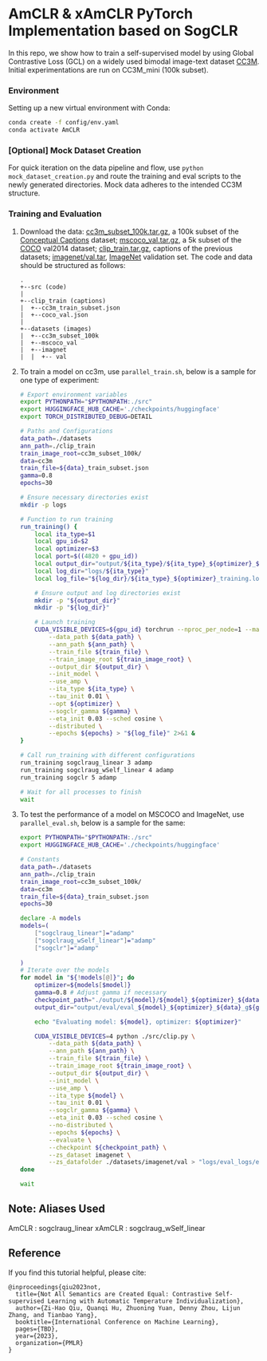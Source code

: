 # AmCLR & xAmCLR PyTorch Implementation based on SogCLR

In this repo, we show how to train a self-supervised model by using Global Contrastive Loss (GCL) on a widely used bimodal image-text dataset [CC3M](https://ai.google.com/research/ConceptualCaptions/download). Initial experimentations are run on CC3M_mini (100k subset).

### Environment

Setting up a new virtual environment with Conda:
````bash
conda create -f config/env.yaml
conda activate AmCLR
````

### [Optional] Mock Dataset Creation

For quick iteration on the data pipeline and flow, use `python mock_dataset_creation.py` and route the training and eval scripts to the newly generated directories. Mock data adheres to the intended CC3M structure. 

### Training and Evaluation

1. Download the data: [cc3m_subset_100k.tar.gz](https://drive.google.com/file/d/142zQjlOw0Xw4tKzXMrQjYE6NtGRTeasT/view?usp=drive_link), a 100k subset of the [Conceptual Captions](https://ai.google.com/research/ConceptualCaptions/) dataset; [mscoco_val.tar.gz](https://drive.google.com/file/d/142tMsnclHTTPpnTXHSeNgTUlBk4She6o/view?usp=drive_link), a 5k subset of the [COCO](https://cocodataset.org/#home) val2014 dataset; [clip_train.tar.gz](https://drive.google.com/file/d/142xxRoMaHxX3BIfCw_1b_G_dgu-02Yq3/view?usp=drive_link), captions of the previous datasets; [imagenet/val.tar](https://drive.google.com/file/d/1NXhfhwFy-nhdABACkodgYqm9pomDKE39/view?usp=sharing), [ImageNet](https://www.image-net.org/challenges/LSVRC/index.php) validation set. The code and data should be structured as follows:
    ```
    .
    +--src (code)
    |
    +--clip_train (captions)
    |  +--cc3m_train_subset.json
    |  +--coco_val.json
    |
    +--datasets (images)
    |  +--cc3m_subset_100k
    |  +--mscoco_val
    |  +--imagnet
    |  |  +-- val
    ```
2. To train a model on cc3m, use `parallel_train.sh`, below is a sample for one type of experiment:
    ```bash
    # Export environment variables
    export PYTHONPATH="$PYTHONPATH:./src"
    export HUGGINGFACE_HUB_CACHE='./checkpoints/huggingface'
    export TORCH_DISTRIBUTED_DEBUG=DETAIL  

    # Paths and Configurations
    data_path=./datasets
    ann_path=./clip_train
    train_image_root=cc3m_subset_100k/
    data=cc3m
    train_file=${data}_train_subset.json
    gamma=0.8
    epochs=30

    # Ensure necessary directories exist
    mkdir -p logs

    # Function to run training
    run_training() {
        local ita_type=$1
        local gpu_id=$2
        local optimizer=$3
        local port=$((4820 + gpu_id))
        local output_dir="output/${ita_type}/${ita_type}_${optimizer}_${data}_g${gamma}_e${epochs}"
        local log_dir="logs/${ita_type}"
        local log_file="${log_dir}/${ita_type}_${optimizer}_training.log"

        # Ensure output and log directories exist
        mkdir -p "${output_dir}"
        mkdir -p "${log_dir}"

        # Launch training
        CUDA_VISIBLE_DEVICES=${gpu_id} torchrun --nproc_per_node=1 --master_port=${port} ./src/clip.py \
            --data_path ${data_path} \
            --ann_path ${ann_path} \
            --train_file ${train_file} \
            --train_image_root ${train_image_root} \
            --output_dir ${output_dir} \
            --init_model \
            --use_amp \
            --ita_type ${ita_type} \
            --tau_init 0.01 \
            --opt ${optimizer} \
            --sogclr_gamma ${gamma} \
            --eta_init 0.03 --sched cosine \
            --distributed \
            --epochs ${epochs} > "${log_file}" 2>&1 &
    }

    # Call run_training with different configurations
    run_training sogclraug_linear 3 adamp
    run_training sogclraug_wSelf_linear 4 adamp
    run_training sogclr 5 adamp

    # Wait for all processes to finish
    wait

    ```
3. To test the performance of a model on MSCOCO and ImageNet, use `parallel_eval.sh`, below is a sample for the same:
    ```bash
    export PYTHONPATH="$PYTHONPATH:./src"
    export HUGGINGFACE_HUB_CACHE='./checkpoints/huggingface'

    # Constants
    data_path=./datasets
    ann_path=./clip_train
    train_image_root=cc3m_subset_100k/
    data=cc3m
    train_file=${data}_train_subset.json
    epochs=30

    declare -A models
    models=(
        ["sogclraug_linear"]="adamp"
        ["sogclraug_wSelf_linear"]="adamp"
        ["sogclr"]="adamp"
        
    )
    # Iterate over the models
    for model in "${!models[@]}"; do
        optimizer=${models[$model]}
        gamma=0.8 # Adjust gamma if necessary
        checkpoint_path="./output/${model}/${model}_${optimizer}_${data}_g${gamma}_e${epochs}/checkpoint_30.pth"
        output_dir="output/eval/eval_${model}_${optimizer}_${data}_g${gamma}_e${epochs}"

        echo "Evaluating model: ${model}, optimizer: ${optimizer}"

        CUDA_VISIBLE_DEVICES=4 python ./src/clip.py \
            --data_path ${data_path} \
            --ann_path ${ann_path} \
            --train_file ${train_file} \
            --train_image_root ${train_image_root} \
            --output_dir ${output_dir} \
            --init_model \
            --use_amp \
            --ita_type ${model} \
            --tau_init 0.01 \
            --sogclr_gamma ${gamma} \
            --eta_init 0.03 --sched cosine \
            --no-distributed \
            --epochs ${epochs} \
            --evaluate \
            --checkpoint ${checkpoint_path} \
            --zs_dataset imagenet \
            --zs_datafolder ./datasets/imagenet/val > "logs/eval_logs/eval_${model}_${optimizer}.log" 2>&1 &
    done

    wait
    ```

## Note: Aliases Used
AmCLR : sogclraug_linear
xAmCLR : sogclraug_wSelf_linear

## Reference
If you find this tutorial helpful, please cite:
```
@inproceedings{qiu2023not,
  title={Not All Semantics are Created Equal: Contrastive Self-supervised Learning with Automatic Temperature Individualization},
  author={Zi-Hao Qiu, Quanqi Hu, Zhuoning Yuan, Denny Zhou, Lijun Zhang, and Tianbao Yang},
  booktitle={International Conference on Machine Learning},
  pages={TBD},
  year={2023},
  organization={PMLR}
}
```
